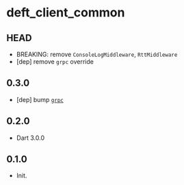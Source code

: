 # deft_client_common

## HEAD

- BREAKING: remove `ConsoleLogMiddleware`, `RttMiddleware`
- [dep] remove `grpc` override

## 0.3.0

- [dep] bump [`grpc`](https://pub.dev/packages/grpc/changelog#322)

## 0.2.0

- Dart 3.0.0

## 0.1.0

- Init.